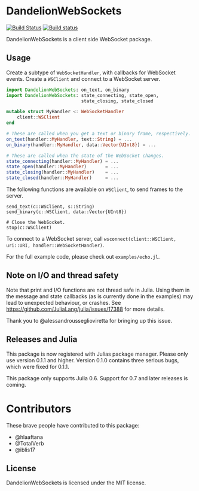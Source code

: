 # DandelionWebSockets
[![Build Status](https://travis-ci.org/dandeliondeathray/DandelionWebSockets.jl.svg?branch=master)](https://travis-ci.org/dandeliondeathray/DandelionWebSockets.jl)
[![Build status](https://ci.appveyor.com/api/projects/status/7ajck5bv9wxfjxax/branch/master?svg=true)](https://ci.appveyor.com/project/erikedin/dandelionwebsockets-jl/branch/master)

DandelionWebSockets is a client side WebSocket package.

## Usage
Create a subtype of `WebSocketHandler`, with callbacks for WebSocket events. Create a `WSClient` and
connect to a WebSocket server.

```julia
import DandelionWebSockets: on_text, on_binary
import DandelionWebSockets: state_connecting, state_open,
                            state_closing, state_closed

mutable struct MyHandler <: WebSocketHandler
    client::WSClient
end

# These are called when you get a text or binary frame, respectively.
on_text(handler::MyHandler, text::String) = ...
on_binary(handler::MyHandler, data::Vector{UInt8}) = ...

# These are called when the state of the WebSocket changes.
state_connecting(handler::MyHandler) = ...
state_open(handler::MyHandler)       = ...
state_closing(handler::MyHandler)    = ...
state_closed(handler::MyHandler)     = ...
```

The following functions are available on `WSClient`, to send frames to the server.

```
send_text(c::WSClient, s::String)
send_binary(c::WSClient, data::Vector{UInt8})

# Close the WebSocket.
stop(c::WSClient)
```

To connect to a WebSocket server, call
`wsconnect(client::WSClient, uri::URI, handler::WebSocketHandler)`.

For the full example code, please check out `examples/echo.jl`.

## Note on I/O and thread safety
Note that print and I/O functions are not thread safe in Julia. Using them in the message and state
callbacks (as is currently done in the examples) may lead to unexpected behaviour, or crashes. See
https://github.com/JuliaLang/julia/issues/17388 for more details.

Thank you to @alessandrousseglioviretta for bringing up this issue.

## Releases and Julia
This package is now registered with Julias package manager. Please only use version 0.1.1 and
higher. Version 0.1.0 contains three serious bugs, which were fixed for 0.1.1.

This package only supports Julia 0.6. Support for 0.7 and later releases is coming.

# Contributors
These brave people have contributed to this package:

- @hlaaftana
- @TotalVerb
- @iblis17

## License
DandelionWebSockets is licensed under the MIT license.
